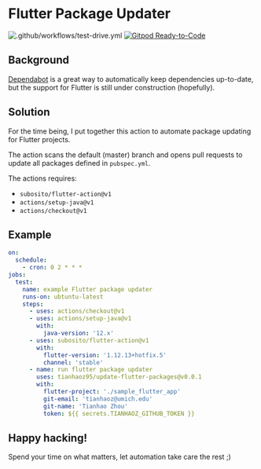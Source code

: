 # Flutter Package Updater

![.github/workflows/test-drive.yml](https://github.com/tianhaoz95/update-flutter-packages/workflows/.github/workflows/test-drive.yml/badge.svg?branch=master)
[![Gitpod Ready-to-Code](https://img.shields.io/badge/Gitpod-Ready--to--Code-blue?logo=gitpod)](https://gitpod.io/#https://github.com/tianhaoz95/update-flutter-packages) 

## Background

[Dependabot](https://dependabot.com/) is a great way to automatically keep dependencies up-to-date, but the support for Flutter is still under construction (hopefully).

## Solution

For the time being, I put together this action to automate package updating for Flutter projects.

The action scans the default (master) branch and opens pull requests to update all packages defined in `pubspec.yml`.

The actions requires:
* `subosito/flutter-action@v1`
* `actions/setup-java@v1`
* `actions/checkout@v1`

## Example

```yml
on:
  schedule:
    - cron: 0 2 * * *
jobs:
  test:
    name: example Flutter package updater
    runs-on: ubtuntu-latest
    steps:
      - uses: actions/checkout@v1
      - uses: actions/setup-java@v1
        with:
          java-version: '12.x'
      - uses: subosito/flutter-action@v1
        with:
          flutter-version: '1.12.13+hotfix.5'
          channel: 'stable'
      - name: run flutter package updater
        uses: tianhaoz95/update-flutter-packages@v0.0.1
        with:
          flutter-project: './sample_flutter_app'
          git-email: 'tianhaoz@umich.edu'
          git-name: 'Tianhao Zhou'
          token: ${{ secrets.TIANHAOZ_GITHUB_TOKEN }}
```

## Happy hacking!

Spend your time on what matters, let automation take care the rest ;)